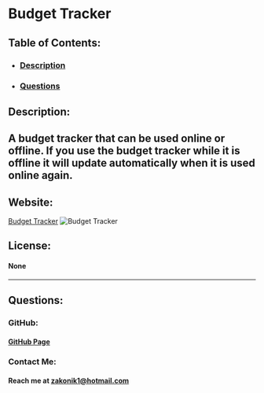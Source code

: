 # Budget Tracker

## Table of Contents: 
* ### [Description](#description)
* ### [Questions](#questions)

## Description: 
A budget tracker that can be used online or offline. If you use the budget tracker while it is offline it will update automatically when it is used online again.
---

## Website:
[Budget Tracker](https://enigmatic-meadow-97361.herokuapp.com/)
![Budget Tracker](https://www.webpagescreenshot.info/image-url/bpbvhk17y)

## License:
#### None
---

## Questions:

### GitHub: 
#### [GitHub Page](https://github.com/Zakonik13)

### Contact Me:
#### Reach me at zakonik1@hotmail.com